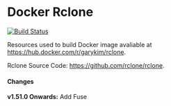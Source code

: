 # Docker Rclone
[![Build Status](https://img.shields.io/drone/build/gary-kim/docker-rclone?server=https%3A%2F%2Fdrone.garykim.dev)](https://drone.garykim.dev/gary-kim/docker-rclone)

Resources used to build Docker image avaliable at <https://hub.docker.com/r/garykim/rclone>.

Rclone Source Code: <https://github.com/rclone/rclone>.

#### Changes

**v1.51.0 Onwards:** Add Fuse
